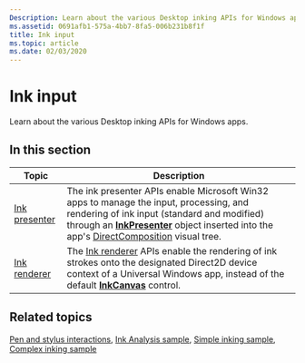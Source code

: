 ```yaml
---
Description: Learn about the various Desktop inking APIs for Windows apps.
ms.assetid: 0691afb1-575a-4bb7-8fa5-006b231b8f1f
title: Ink input
ms.topic: article
ms.date: 02/03/2020
---
```


# Ink input

Learn about the various Desktop inking APIs for Windows apps.

## In this section

| Topic | Description |
|---|---|
| [Ink presenter](ink-presenter.md)<br/> | The ink presenter APIs enable Microsoft Win32 apps to manage the input, processing, and rendering of ink input (standard and modified) through an [**InkPresenter**](/uwp/api/Windows.UI.Input.Inking.InkPresenter) object inserted into the app's [DirectComposition](/windows/win32/directcomp/directcomposition-portal) visual tree.<br/> |
| [Ink renderer](ink-renderer.md)<br/>   | The [Ink renderer](ink-renderer.md) APIs enable the rendering of ink strokes onto the designated Direct2D device context of a Universal Windows app, instead of the default [**InkCanvas**](/uwp/api/Windows.UI.Xaml.Controls.InkCanvas) control.<br/>                                                                        |

## Related topics

[Pen and stylus interactions](/windows/uwp/design/input/pen-and-stylus-interactions), [Ink Analysis sample](https://docs.microsoft.com/samples/microsoft/windows-universal-samples/inkanalysis/), [Simple inking sample](https://docs.microsoft.com/samples/microsoft/windows-universal-samples/simpleink/), [Complex inking sample](https://docs.microsoft.com/samples/microsoft/windows-universal-samples/complexink/)
